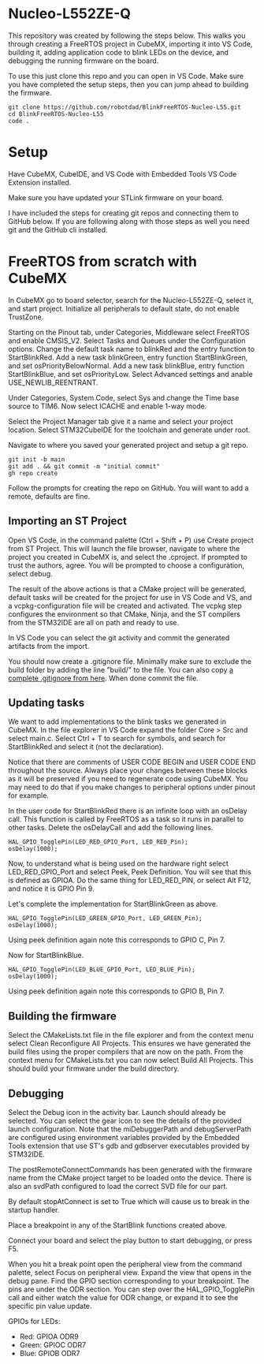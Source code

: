 # Nucleo-L552ZE-Q

This repository was created by following the steps below. This walks you through creating a FreeRTOS project in CubeMX, importing it into VS Code, building it, adding application code to blink LEDs on the device, and debugging the running firmware on the board.

To use this just clone this repo and you can open in VS Code. Make sure you have completed the setup steps, then you can jump ahead to building the firmware.

```
git clone https://github.com/robotdad/BlinkFreeRTOS-Nucleo-L55.git
cd BlinkFreeRTOS-Nucleo-L55
code .
```
# Setup
Have CubeMX, CubeIDE, and VS Code with Embedded Tools VS Code Extension installed.

Make sure you have updated your STLink firmware on your board.

I have included the steps for creating git repos and connecting them to GitHub below. If you are following along with those steps as well you need git and the GitHub cli installed.

# FreeRTOS from scratch with CubeMX

In CubeMX go to board selector, search for the Nucleo-L552ZE-Q, select it, and start project. Initialize all peripherals to default state, do not enable TrustZone.

Starting on the Pinout tab, under Categories, Middleware select FreeRTOS and enable CMSIS_V2. Select Tasks and Queues under the Configuration options. Change the default task name to blinkRed and the entry function to StartBlinkRed. Add a new task blinkGreen, entry function StartBlinkGreen, and set osPriorityBelowNormal. Add a new task blinkBlue, entry function StartBlinkBlue, and set osPriorityLow. Select Advanced settings and anable USE_NEWLIB_REENTRANT.

Under Categories, System Code, select Sys and change the Time base source to TIM6. Now select ICACHE and enable 1-way mode.

Select the Project Manager tab give it a name and select your project location. Select STM32CubeIDE for the toolchain and generate under root.

Navigate to where you saved your generated project and setup a git repo.
```
git init -b main
git add . && git commit -m "initial commit"
gh repo create
```
Follow the prompts for creating the repo on GitHub. You will want to add a remote, defaults are fine.

## Importing an ST Project
Open VS Code, in the command palette (Ctrl + Shift + P) use Create project from ST Project. This will launch the file browser, navigate to where the project you created in CubeMX is, and select the .cproject. If prompted to trust the authors, agree. You will be prompted to choose a configuration, select debug.

The result of the above actions is that a CMake project will be generated, default tasks will be created for the project for use in VS Code and VS, and a vcpkg-configuration file will be created and activated. The vcpkg step configures the environment so that CMake, Ninja, and the ST compilers from the STM32IDE are all on path and ready to use.

In VS Code you can select the git activity and commit the generated artifacts from the import.

You should now create a .gitignore file. Minimally make sure to exclude the build folder by adding the line "build/" to the file. You can also copy [a complete .gitignore from here](https://raw.githubusercontent.com/robotdad/BlinkFreeRTOS-Nucleo-L55/main/.gitignore). When done commit the file. 

## Updating tasks
We want to add implementations to the blink tasks we generated in CubeMX. In the file explorer in VS Code expand the folder Core > Src and select main.c. Select Ctrl + T to search for symbols, and search for StartBlinkRed and select it (not the declaration).

Notice that there are comments of USER CODE BEGIN and USER CODE END throughout the source. Always place your changes between these blocks as it will be preserved if you need to regenerate code using CubeMX. You may need to do that if you make changes to peripheral options under pinout for example.

In the user code for StartBlinkRed there is an infinite loop with an osDelay call. This function is called by FreeRTOS as a task so it runs in parallel to other tasks. Delete the osDelayCall and add the following lines.
```
HAL_GPIO_TogglePin(LED_RED_GPIO_Port, LED_RED_Pin);
osDelay(1000);
```
Now, to understand what is being used on the hardware right select LED_RED_GPIO_Port and select Peek, Peek Definition. You will see that this is defined as GPIOA. Do the same thing for LED_RED_PIN, or select Alt F12, and notice it is GPIO Pin 9.

Let's complete the implementation for StartBlinkGreen as above.
```
HAL_GPIO_TogglePin(LED_GREEN_GPIO_Port, LED_GREEN_Pin);
osDelay(1000);
```
Using peek definition again note this corresponds to GPIO C, Pin 7.

Now for StartBlinkBlue.
```
HAL_GPIO_TogglePin(LED_BLUE_GPIO_Port, LED_BLUE_Pin);
osDelay(1000);
```
Using peek definition again note this corresponds to GPIO B, Pin 7.

## Building the firmware

Select the CMakeLists.txt file in the file explorer and from the context menu select Clean Reconfigure All Projects. This ensures we have generated the build files using the proper compilers that are now on the path. From the context menu for CMakeLists.txt you can now select Build All Projects. This should build your firmware under the build directory.

## Debugging
Select the Debug icon in the activity bar. Launch should already be selected. You can select the gear icon to see the details of the provided launch configuration. Note that the miDebuggerPath and debugServerPath are configured using environment variables provided by the Embedded Tools extension that use ST's gdb and gdbserver executables provided by STM32IDE.

The postRemoteConnectCommands has been generated with the firmware name from the CMake project target to be loaded onto the device. There is also an svdPath configured to load the correct SVD file for our part.

By default stopAtConnect is set to True which will cause us to break in the startup handler.

Place a breakpoint in any of the StartBlink functions created above.

Connect your board and select the play button to start debugging, or press F5.

When you hit a break point open the peripheral view from the command palette, select Focus on peripheral view. Expand the view that opens in the debug pane. Find the GPIO section corresponding to your breakpoint. The pins are under the ODR section. You can step over the HAL_GPIO_TogglePin call and either watch the value for ODR change, or expand it to see the specific pin value update.

GPIOs for LEDs:
* Red: GPIOA ODR9
* Green: GPIOC ODR7
* Blue: GPIOB ODR7